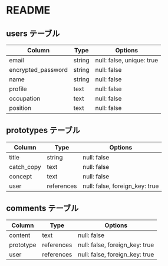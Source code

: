 # README

## users テーブル

| Column             | Type   | Options     |
| ------------------ | ------ | ----------- |
| email              | string | null: false, unique: true |
| encrypted_password | string | null: false |
| name               | string | null: false |
| profile            | text   | null: false |
| occupation         | text   | null: false |
| position           | text   | null: false |

## prototypes テーブル

| Column     | Type       | Options                        |
| -----------| -----------| -------------------------------|
| title      | string     | null: false                    |
| catch_copy | text       | null: false                    |
| concept    | text       | null: false                    |
| user       | references | null: false, foreign_key: true |

## comments テーブル

| Column   | Type       | Options                        |
| -------- | ---------- | ------------------------------ |
| content  | text       | null: false                    |
| prototype| references | null: false, foreign_key: true |
| user     | references | null: false, foreign_key: true |
